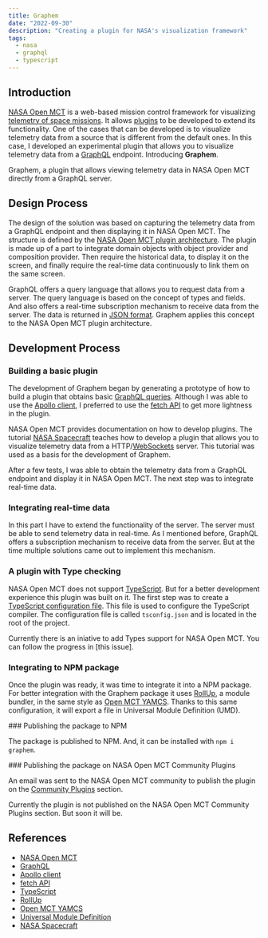 ```yaml
---
title: Graphem
date: "2022-09-30"
description: "Creating a plugin for NASA's visualization framework"
tags:
  - nasa
  - graphql
  - typescript
---
```


## Introduction

<a href="https://software.nasa.gov/software/ARC-15256-1D" target="_blank">NASA Open MCT</a> is a web-based mission control framework for visualizing <a href="https://en.wikipedia.org/wiki/Telemetry" target="_blank">telemetry of space missions</a>. It allows <a href="https://nasa.github.io/openmct/plugins/" target="_blank">plugins</a> to be developed to extend its functionality. One of the cases that can be developed is to visualize telemetry data from a source that is different from the default ones. In this case, I developed an experimental plugin that allows you to visualize telemetry data from a <a href="https://graphql.org/" target="_blank">GraphQL</a> endpoint. Introducing **Graphem**.

Graphem, a plugin that allows viewing telemetry data in NASA Open MCT directly from a GraphQL server.

## Design Process

The design of the solution was based on capturing the telemetry data from a GraphQL endpoint and then displaying it in NASA Open MCT. The structure is defined by the <a href="https://nasa.github.io/openmct/plugins-documentation/" target="_blank">NASA Open MCT plugin architecture</a>. The plugin is made up of a part to integrate domain objects with object provider and composition provider. Then require the historical data, to display it on the screen, and finally require the real-time data continuously to link them on the same screen.

GraphQL offers a query language that allows you to request data from a server. The query language is based on the concept of types and fields. And also offers a real-time subscription mechanism to receive data from the server. The data is returned in <a href="https://www.json.org/json-en.html"  target="_blank">JSON format</a>. Graphem applies this concept to the NASA Open MCT plugin architecture.


## Development Process

### Building a basic plugin

The development of Graphem began by generating a prototype of how to build a plugin that obtains basic <a href="https://graphql.org/learn/queries/" target="_blank">GraphQL queries</a>. Although I was able to use the <a href="https://www.apollographql.com/docs/react/" target="_blank">Apollo client</a>, I preferred to use the <a href="https://developer.mozilla.org/en-US/docs/Web/API/Fetch_API" target="_blank">fetch API</a> to get more lightness in the plugin.

NASA Open MCT provides documentation on how to develop plugins. The tutorial <a href="https://nasa.github.io/openmct/getting-started/" target="_blank">NASA Spacecraft</a> teaches how to develop a plugin that allows you to visualize telemetry data from a HTTP/<a href="https://developer.mozilla.org/en-US/docs/Web/API/WebSockets_API" target="_blank">WebSockets</a> server. This tutorial was used as a basis for the development of Graphem.

After a few tests, I was able to obtain the telemetry data from a GraphQL endpoint and display it in NASA Open MCT. The next step was to integrate real-time data.

### Integrating real-time data

In this part I have to extend the functionality of the server. The server must be able to send telemetry data in real-time. As I mentioned before, GraphQL offers a subscription mechanism to receive data from the server. But at the time multiple solutions came out to implement this mechanism.

### A plugin with Type checking

NASA Open MCT does not support <a href="" target="_blank">TypeScript</a>. But for a better development experience this plugin was built on it. The first step was to create a <a href="" target="_blank">TypeScript configuration file</a>. This file is used to configure the TypeScript compiler. The configuration file is called `tsconfig.json` and is located in the root of the project.

Currently there is an iniative to add Types support for NASA Open MCT. You can follow the progress in [this issue].

### Integrating to NPM package

Once the plugin was ready, it was time to integrate it into a NPM package. For better integration with the Graphem package it uses <a href="https://rollupjs.org/guide/en/" target="_blank">RollUp</a>, a module bundler, in the same style as <a href="" target="_blank">Open MCT YAMCS</a>. Thanks to this same configuration, it will export a file in Universal Module Definition (UMD).

### Publishing the package to NPM

The package is published to NPM. And, it can be installed with `npm i graphem`.

### Publishing the package on NASA Open MCT Community Plugins

An email was sent to the NASA Open MCT community to publish the plugin on the [Community Plugins]() section.

Currently the plugin is not published on the NASA Open MCT Community Plugins section. But soon it will be.

## References


- [NASA Open MCT]()
- [GraphQL](https://graphql.org/)
- [Apollo client](https://www.apollographql.com/docs/react/)
- [fetch API](https://developer.mozilla.org/en-US/docs/Web/API/Fetch_API)
- [TypeScript](https://www.typescriptlang.org/)
- [RollUp](https://rollupjs.org/guide/en/)
- [Open MCT YAMCS]()
- [Universal Module Definition]()
- [NASA Spacecraft]()
